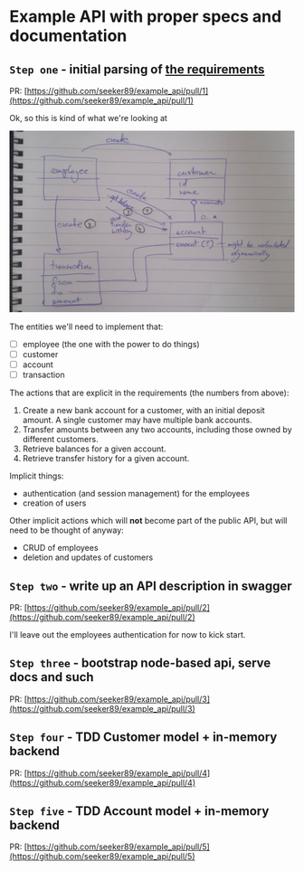 # Example API with proper specs and documentation




## `Step one` - initial parsing of [the requirements](docs/build_a_bank.md)

PR: [https://github.com/seeker89/example_api/pull/1](https://github.com/seeker89/example_api/pull/1)

Ok, so this is kind of what we're looking at

![zee UML](docs/uml.png)


The entities we'll need to implement that:

- [ ] employee (the one with the power to do things)
- [ ] customer
- [ ] account
- [ ] transaction

The actions that are explicit in the requirements (the numbers from above):

1. Create a new bank account for a customer, with an initial deposit amount. A single customer may have multiple bank accounts.
2. Transfer amounts between any two accounts, including those owned by different customers.
3. Retrieve balances for a given account.
4. Retrieve transfer history for a given account.

Implicit things:

- authentication (and session management) for the employees
- creation of users


Other implicit actions which will __not__ become part of the public API, but will need to be thought of anyway:

- CRUD of employees
- deletion and updates of customers


## `Step two` - write up an API description in swagger

PR: [https://github.com/seeker89/example_api/pull/2](https://github.com/seeker89/example_api/pull/2)

I'll leave out the employees authentication for now to kick start.



## `Step three` - bootstrap node-based api, serve docs and such

PR: [https://github.com/seeker89/example_api/pull/3](https://github.com/seeker89/example_api/pull/3)



## `Step four` - TDD Customer model + in-memory backend

PR: [https://github.com/seeker89/example_api/pull/4](https://github.com/seeker89/example_api/pull/4)


## `Step five` - TDD Account model + in-memory backend

PR: [https://github.com/seeker89/example_api/pull/5](https://github.com/seeker89/example_api/pull/5)

